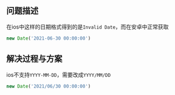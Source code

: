 ## 问题描述

在ios中这样的日期格式得到的是`Invalid Date`，而在安卓中正常获取

```js
new Date('2021-06-30 00:00:00')
```

## 解决过程与方案

ios不支持`YYYY-MM-DD`，需要改成`YYYY/MM/DD`

```js
new Date('2021/06/30 00:00:00')
```

<Vssue 
    :options="{ labels: [$page.relativePath.split('/')[0]] }" 
    :title="$page.relativePath.split('/')[1]" 
/>
